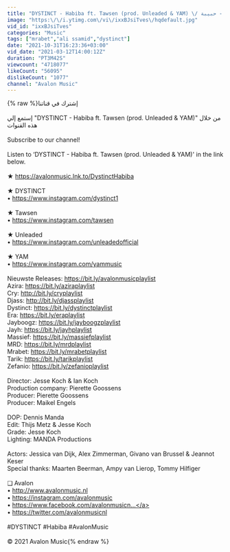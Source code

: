 ```yaml
---
title: "DYSTINCT - Habiba ft. Tawsen (prod. Unleaded & YAM) \/ ديستانكت & تاوسن - حبيبة"
image: "https:\/\/i.ytimg.com\/vi\/ixxBJsiTves\/hqdefault.jpg"
vid_id: "ixxBJsiTves"
categories: "Music"
tags: ["mrabet","ali ssamid","dystinct"]
date: "2021-10-31T16:23:36+03:00"
vid_date: "2021-03-12T14:00:12Z"
duration: "PT3M42S"
viewcount: "4718077"
likeCount: "56095"
dislikeCount: "1077"
channel: "Avalon Music"
---
```

{% raw %}إشترك في قناتنا<br /><br />إستمع إلي &quot;DYSTINCT - Habiba ft. Tawsen (prod. Unleaded &amp; YAM)&quot; من خلال هذه القنوات<br /><br />Subscribe to our channel!<br /><br />Listen to  ‘DYSTINCT - Habiba ft. Tawsen (prod. Unleaded &amp; YAM)' in the link below.<br /><br />★ <a rel="nofollow" target="blank" href="https://avalonmusic.lnk.to/DystinctHabiba">https://avalonmusic.lnk.to/DystinctHabiba</a><br /><br />★ DYSTINCT<br />• <a rel="nofollow" target="blank" href="https://www.instagram.com/dystinct1">https://www.instagram.com/dystinct1</a><br /><br />★ Tawsen<br />• <a rel="nofollow" target="blank" href="https://www.instagram.com/tawsen">https://www.instagram.com/tawsen</a><br /><br />★ Unleaded<br />• <a rel="nofollow" target="blank" href="https://www.instagram.com/unleadedofficial">https://www.instagram.com/unleadedofficial</a><br /><br />★ YAM<br />• <a rel="nofollow" target="blank" href="https://www.instagram.com/yammusic">https://www.instagram.com/yammusic</a><br /><br />Nieuwste Releases: <a rel="nofollow" target="blank" href="https://bit.ly/avalonmusicplaylist">https://bit.ly/avalonmusicplaylist</a><br />Azira: <a rel="nofollow" target="blank" href="https://bit.ly/aziraplaylist">https://bit.ly/aziraplaylist</a><br />Cry: <a rel="nofollow" target="blank" href="http://bit.ly/cryplaylist">http://bit.ly/cryplaylist</a><br />Djass: <a rel="nofollow" target="blank" href="http://bit.ly/djassplaylist">http://bit.ly/djassplaylist</a><br />Dystinct: <a rel="nofollow" target="blank" href="https://bit.ly/dystinctplaylist">https://bit.ly/dystinctplaylist</a><br />Era: <a rel="nofollow" target="blank" href="https://bit.ly/eraplaylist">https://bit.ly/eraplaylist</a><br />Jayboogz: <a rel="nofollow" target="blank" href="https://bit.ly/jayboogzplaylist">https://bit.ly/jayboogzplaylist</a><br />Jayh: <a rel="nofollow" target="blank" href="https://bit.ly/jayhplaylist">https://bit.ly/jayhplaylist</a><br />Massief: <a rel="nofollow" target="blank" href="https://bit.ly/massiefplaylist">https://bit.ly/massiefplaylist</a><br />MRD: <a rel="nofollow" target="blank" href="https://bit.ly/mrdplaylist">https://bit.ly/mrdplaylist</a><br />Mrabet: <a rel="nofollow" target="blank" href="https://bit.ly/mrabetplaylist">https://bit.ly/mrabetplaylist</a><br />Tarik: <a rel="nofollow" target="blank" href="https://bit.ly/tarikplaylist">https://bit.ly/tarikplaylist</a><br />Zefanio: <a rel="nofollow" target="blank" href="https://bit.ly/zefanioplaylist">https://bit.ly/zefanioplaylist</a><br /><br />Director: Jesse Koch &amp; Ian Koch<br />Production company: Pierette Goossens<br />Producer: Pierette Goossens<br />Producer: Maikel Engels<br /><br />DOP: Dennis Manda<br />Edit: Thijs Metz &amp; Jesse Koch<br />Grade: Jesse Koch<br />Lighting: MANDA Productions<br /><br />Actors: Jessica van Dijk, Alex Zimmerman, Givano van Brussel &amp; Jeannot Keser<br />Special thanks: Maarten Beerman, Ampy van Lierop, Tommy Hilfiger<br /><br />❑ Avalon<br />• <a rel="nofollow" target="blank" href="http://www.avalonmusic.nl">http://www.avalonmusic.nl</a><br />• <a rel="nofollow" target="blank" href="https://instagram.com/avalonmusic">https://instagram.com/avalonmusic</a><br />• <a rel="nofollow" target="blank" href="https://www.facebook.com/avalonmusicn...">https://www.facebook.com/avalonmusicn...</a><br />• <a rel="nofollow" target="blank" href="https://twitter.com/avalonmusicnl">https://twitter.com/avalonmusicnl</a><br /><br />#DYSTINCT #Habiba #AvalonMusic<br /><br />© 2021 Avalon Music{% endraw %}
